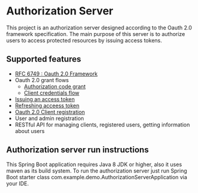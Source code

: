 # Authorization Server
This project is an authorization server designed according to the Oauth 2.0 framework specification. The main purpose of this server is to authorize users to access protected resources by issuing access tokens.
## Supported features
* [RFC 6749 : Oauth 2.0 Framework](https://datatracker.ietf.org/doc/html/rfc6749)
* Oauth 2.0 grant flows
  * [Authorization code grant](https://datatracker.ietf.org/doc/html/rfc6749#section-4.1)
  * [Client credentials flow](https://datatracker.ietf.org/doc/html/rfc6749#section-4.4)
* [Issuing an access token](https://datatracker.ietf.org/doc/html/rfc6749#section-5)
* [Refreshing acceess token](https://datatracker.ietf.org/doc/html/rfc6749#section-6)
* [Oauth 2.0 Client registration](https://datatracker.ietf.org/doc/html/rfc6749#section-2)
* User and admin registration
* RESTful API for managing clients, registered users, getting information about users
## Authorization server run instructions
This Spring Boot application requires Java 8 JDK or higher, also it uses maven as its build system. To run the authorization server just run Spring Boot starter class com.example.demo.AuthorizationServerApplication via your IDE.


